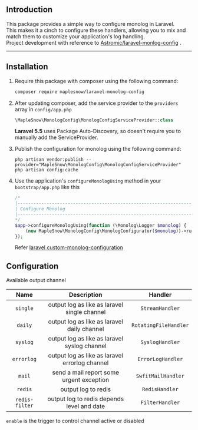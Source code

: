## Introduction

This package provides a simple way to configure monolog in Laravel.  
This makes it a cinch to configure these handlers, allowing you to mix and match them to customize your application's log handling.  
Project development with reference to [Astromic/laravel-monlog-config](https://github.com/Astrotomic/laravel-monolog-config) .

-----

## Installation

1. Require this package with composer using the following command:

    ```bash
    composer require maplesnow/laravel-monolog-config
    ```

2. After updating composer, add the service provider to the `providers` array in `config/app.php`

    ```php
    \MapleSnow\MonologConfig\MonologConfigServiceProvider::class
    ```

    **Laravel 5.5** uses Package Auto-Discovery, so doesn't require you to manually add the ServiceProvider.

3. Publish the configuration for monolog using the following command:

    ```
    php artisan vendor:publish --provider="MapleSnow\MonologConfig\MonologConfigServiceProvider"
    php artisan config:cache
    ```

4. Use the application's `configureMonologUsing` method in your `bootstrap/app.php` like this
    
    ```php
    /*
    |--------------------------------------------------------------------------
    | Configure Monolog
    |--------------------------------------------------------------------------
    */
    $app->configureMonologUsing(function (\Monolog\Logger $monolog) {
        (new MapleSnow\MonologConfig\MonologConfigurator($monolog))->run();
    });

    ```

    Refer [laravel custom-monolog-configuration](https://laravel.com/docs/5.5/errors#custom-monolog-configuration)

## Configuration

Available output channel  

| Name      | Description | Handler |
| :------:  | :-----:  | :-----: |
| `single`  | output log as like as laravel single channel | `StreamHandler` |
| `daily`   | output log as like as laravel daily channel | `RotatingFileHandler` |
| `syslog`  | output log as like as laravel syslog channel | `SyslogHandler` |
| `errorlog`| output log as like as laravel errorlog channel | `ErrorLogHandler` |
| `mail`    | send a mail report some urgent exception  | `SwfitMailHandler` |
| `redis`   |  output log to redis  | `RedisHandler` |
| `redis-filter` |  output log to redis depends level and date |  `FilterHandler` |

`enable` is the trigger to control channel active or disabled
